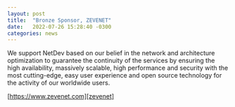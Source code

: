 ```yaml
---
layout: post
title:  "Bronze Sponsor, ZEVENET"
date:   2022-07-26 15:28:40 -0300
categories: news
---
```

We support NetDev based on our belief in the network and architecture optimization to guarantee the continuity of the services by ensuring the high availability, massively scalable, high performance and security with the most cutting-edge, easy user experience and open source technology for the activity of our worldwide users.<br>

[https://www.zevenet.com][zevenet]

[zevenet]: https://www.zevenet.com
